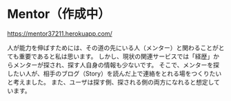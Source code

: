# Mentor（作成中）
<https://mentor37211.herokuapp.com/>

人が能力を伸ばすためには、その道の先にいる人（メンター）と関わることがとても重要であると私は思います。
しかし、現状の関連サービスでは「経歴」からメンターが探され、探す人自身の情報も少ないです。
そこで、メンターを探したい人が、相手のブログ（Story）を読んだ上で連絡をとれる場をつくりたいと考えました。
また、ユーザは探す側、探される側の両方になれると想定しています。
